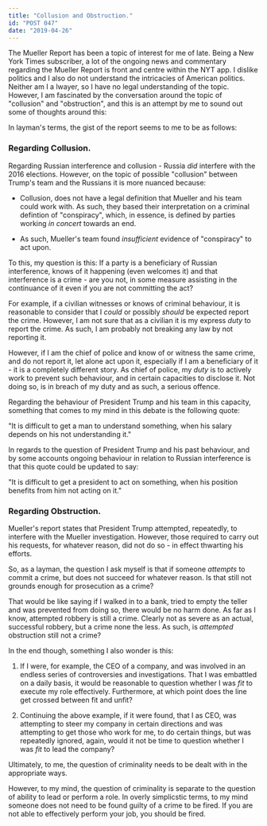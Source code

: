 ```yaml
---
title: "Collusion and Obstruction."
id: "POST 047"
date: "2019-04-26"
---
```


The Mueller Report has been a topic of interest for me of late. Being a New York Times subscriber, a lot of the ongoing news and commentary regarding the Mueller Report is front and centre within the NYT app. I dislike politics and I also do not understand the intricacies of American politics. Neither am I a lwayer, so I have no legal understanding of the topic. However, I am fascinated by the conversation around the topic of "collusion" and "obstruction", and this is an attempt by me to sound out some of thoughts around this:  

In layman's terms, the gist of the report seems to me to be as follows:  

### Regarding Collusion.

Regarding Russian interference and collusion - Russia *did* interfere with the 2016 elections. However, on the topic of possible "collusion" between Trump's team and the Russians it is more nuanced because: 

* Collusion, does not have a legal definition that Mueller and his team could work with. As such, they based their interpretation on a criminal defintion of "conspiracy", which, in essence, is defined by parties working *in concert* towards an end. 

* As such, Mueller's team found *insufficient* evidence of "conspiracy" to act upon. 

To this, my question is this: If a party is a beneficiary of Russian interference, knows of it happening (even welcomes it) and that interference is a crime - are you not, in some measure assisting in the continuance of it even if you are not committing the act? 

For example, if a civilian witnesses or knows of criminal behaviour, it is reasonable to consider that I *could* or possibly *should* be expected report the crime. However, I am not sure that as a civilian it is my express *duty* to report the crime. As such, I am probably not breaking any law by not reporting it. 

However, if I am the chief of police and know of or witness the same crime, and do not report it, let alone act upon it, especially if I am a beneficiary of it - it is a completely different story. As chief of police, my *duty* is to actively work to prevent such behaviour, and in certain capacities to disclose it. Not doing so, is in breach of my duty and as such, a serious offence. 

Regarding the behaviour of President Trump and his team in this capacity, something that comes to my mind in this debate is the following quote: 

"It is difficult to get a man to understand something, when his salary depends on his not understanding it." 

In regards to the question of President Trump and his past behaviour, and by some accounts ongoing behaviour in relation to Russian interference is that this quote could be updated to say:  

"It is difficult to get a president to act on something, when his position benefits from him not acting on it."

### Regarding Obstruction.

Mueller's report states that President Trump attempted, repeatedly, to interfere with the Mueller investigation. However, those required to carry out his requests, for whatever reason, did not do so - in effect thwarting his efforts. 

So, as a layman, the question I ask myself is that if someone *attempts* to commit a crime, but does not succeed for whatever reason. Is that still not grounds enough for prosecution as a crime? 

That would be like saying if I walked in to a bank, tried to empty the teller and was prevented from doing so, there would be no harm done. As far as I know, attempted robbery is still a crime. Clearly not as severe as an actual, successful robbery, but a crime none the less. As such, is *attempted* obstruction still not a crime? 

In the end though, something I also wonder is this: 

1. If I were, for example, the CEO of a company, and was involved in an endless series of controversies and investigations. That I was embattled on a daily basis, it would be reasonable to question whether I was *fit* to execute my role effectively. Furthermore, at which point does the line get crossed between fit and unfit? 

2. Continuing the above example, if it were found, that I as CEO, was attempting to steer my company in certain directions and was attempting to get those who work for me, to do certain things, but was repeatedly ignored, again, would it not be time to question whether I was *fit* to lead the company? 

Ultimately, to me, the question of criminality needs to be dealt with in the appropriate ways. 

However, to my mind, the question of criminality is separate to the question of ability to lead or perform a role. In overly simplicstic terms, to my mind someone does not need to be found guilty of a crime to be fired. If you are not able to effectively perform your job, you should be fired. 






